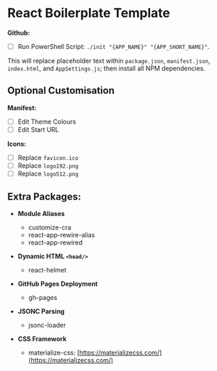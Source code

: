 # React Boilerplate Template

**Github:**

 - [ ] Run PowerShell Script: `./init "{APP_NAME}" "{APP_SHORT_NAME}"`.

 This will replace placeholder text within `package.json`, `manifest.json`, `index.html`, and `AppSettings.js`; then install all NPM dependencies.

## Optional Customisation

**Manifest:**

 - [ ] Edit Theme Colours
 - [ ] Edit Start URL

**Icons:**

 - [ ] Replace `favicon.ico`
 - [ ] Replace `logo192.png`
 - [ ] Replace `logo512.png`

## Extra Packages:

 - **Module Aliases**
    - customize-cra
    - react-app-rewire-alias
    - react-app-rewired
 
 - **Dynamic HTML `<head/>`**
    - react-helmet

 - **GitHub Pages Deployment**
    - gh-pages

 - **JSONC Parsing**
    - jsonc-loader

 - **CSS Framework**
    - materialize-css: [https://materializecss.com/](https://materializecss.com/)